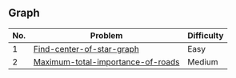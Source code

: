 ## Graph

| No.  | Problem                                           | Difficulty |
|----|---------------------------------------------------|------------|
| 1  | [Find-center-of-star-graph](https://leetcode.com/problems/find-center-of-star-graph/)              | Easy       |
| 2  | [Maximum-total-importance-of-roads](https://leetcode.com/problems/maximum-total-importance-of-roads)              | Medium       |
